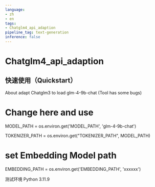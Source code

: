 ```yaml
---
language:
- zh
- en
tags:
- Chatglm4_api_adaption
pipeline_tag: text-generation
inference: false
---
```

# Chatglm4_api_adaption
## 快速使用（Quickstart）
About
adapt Chatglm3 to load glm-4-9b-chat (Tool has some bugs)
# Change here and use
MODEL_PATH = os.environ.get('MODEL_PATH', 'glm-4-9b-chat')

TOKENIZER_PATH = os.environ.get("TOKENIZER_PATH", MODEL_PATH)

# set Embedding Model path
EMBEDDING_PATH = os.environ.get('EMBEDDING_PATH', 'xxxxxx')

测试环境 Python 3.11.9
